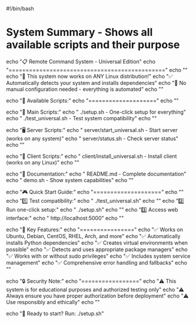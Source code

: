 #!/bin/bash
# System Summary - Shows all available scripts and their purpose

echo "📋 Remote Command System - Universal Edition"
echo "=============================================="
echo ""
echo "🎯 This system now works on ANY Linux distribution!"
echo "✅ Automatically detects your system and installs dependencies"
echo "🔧 No manual configuration needed - everything is automated"
echo ""

echo "📁 Available Scripts:"
echo "===================="
echo ""

echo "🚀 Main Scripts:"
echo "   ./setup.sh                    - One-click setup for everything"
echo "   ./test_universal.sh           - Test system compatibility"
echo ""

echo "🖥️  Server Scripts:"
echo "   server/start_universal.sh     - Start server (works on any system)"
echo "   server/status.sh              - Check server status"
echo ""

echo "🥷 Client Scripts:"
echo "   client/install_universal.sh   - Install client (works on any Linux)"
echo ""

echo "📖 Documentation:"
echo "   README.md                     - Complete documentation"
echo "   demo.sh                       - Show system capabilities"
echo ""

echo "🎮 Quick Start Guide:"
echo "===================="
echo ""
echo "1️⃣  Test compatibility:"
echo "   ./test_universal.sh"
echo ""
echo "2️⃣  Run one-click setup:"
echo "   ./setup.sh"
echo ""
echo "3️⃣  Access web interface:"
echo "   http://localhost:5000"
echo ""

echo "🌟 Key Features:"
echo "================"
echo "✅ Works on Ubuntu, Debian, CentOS, RHEL, Arch, and more"
echo "✅ Automatically installs Python dependencies"
echo "✅ Creates virtual environments when possible"
echo "✅ Detects and uses appropriate package managers"
echo "✅ Works with or without sudo privileges"
echo "✅ Includes system service management"
echo "✅ Comprehensive error handling and fallbacks"
echo ""

echo "🔒 Security Note:"
echo "================="
echo "⚠️  This system is for educational purposes and authorized testing only"
echo "⚠️  Always ensure you have proper authorization before deployment"
echo "⚠️  Use responsibly and ethically"
echo ""

echo "🎯 Ready to start? Run: ./setup.sh"
